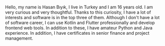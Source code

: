 
Hello, my name is Hasan Bıyık, I live in Turkey and I am 16 years old. I am very curious and very thoughtful.
Thanks to this curiosity, I have a lot of interests and software is in the top three of them. Although I don't have a lot of software career, I can use Kotlin and Flutter professionally and develop frontend web tools. In addition to these, I have amateur Python and Java experience. In addition, I have certificates in senior finance and project management.
